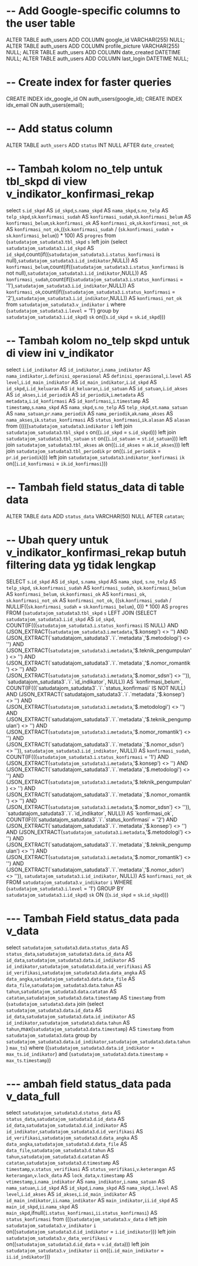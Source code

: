 # -- Add Google-specific columns to the user table
ALTER TABLE auth_users ADD COLUMN google_id VARCHAR(255) NULL;
ALTER TABLE auth_users ADD COLUMN profile_picture VARCHAR(255) NULL;
ALTER TABLE auth_users ADD COLUMN date_created DATETIME NULL;
ALTER TABLE auth_users ADD COLUMN last_login DATETIME NULL;

# -- Create index for faster queries
CREATE INDEX idx_google_id ON auth_users(google_id);
CREATE INDEX idx_email ON auth_users(email);

# -- Add status column
ALTER TABLE `auth_users` ADD `status` INT NULL AFTER `date_created`;

# -- Tambah kolom no_telp untuk tbl_skpd di view v_indikator_konfirmasi_rekap
select `s`.`id_skpd` AS `id_skpd`,`s`.`nama_skpd` AS `nama_skpd`,`s`.`no_telp` AS `telp_skpd`,`sk`.`konfirmasi_sudah` AS `konfirmasi_sudah`,`sk`.`konfirmasi_belum` AS `konfirmasi_belum`,`sk`.`konfirmasi_ok` AS `konfirmasi_ok`,`sk`.`konfirmasi_not_ok` AS `konfirmasi_not_ok`,((`sk`.`konfirmasi_sudah` / (`sk`.`konfirmasi_sudah` + `sk`.`konfirmasi_belum`)) * 100) AS `progres` from (`satudatajom_satudata3`.`tbl_skpd` `s` left join (select `satudatajom_satudata3`.`i`.`id_skpd` AS `id_skpd`,count(if((`satudatajom_satudata3`.`i`.`status_konfirmasi` is null),`satudatajom_satudata3`.`i`.`id_indikator`,NULL)) AS `konfirmasi_belum`,count(if((`satudatajom_satudata3`.`i`.`status_konfirmasi` is not null),`satudatajom_satudata3`.`i`.`id_indikator`,NULL)) AS `konfirmasi_sudah`,count(if((`satudatajom_satudata3`.`i`.`status_konfirmasi` = '1'),`satudatajom_satudata3`.`i`.`id_indikator`,NULL)) AS `konfirmasi_ok`,count(if((`satudatajom_satudata3`.`i`.`status_konfirmasi` = '2'),`satudatajom_satudata3`.`i`.`id_indikator`,NULL)) AS `konfirmasi_not_ok` from `satudatajom_satudata3`.`v_indikator` `i` where (`satudatajom_satudata3`.`i`.`level` = '1') group by `satudatajom_satudata3`.`i`.`id_skpd`) `sk` on((`s`.`id_skpd` = `sk`.`id_skpd`)))

# -- Tambah kolom no_telp skpd untuk di view ini v_indikator
select `i`.`id_indikator` AS `id_indikator`,`i`.`nama_indikator` AS `nama_indikator`,`i`.`definisi_operasional` AS `definisi_operasional`,`i`.`level` AS `level`,`i`.`id_main_indikator` AS `id_main_indikator`,`i`.`id_skpd` AS `id_skpd`,`i`.`id_keluaran` AS `id_keluaran`,`i`.`id_satuan` AS `id_satuan`,`i`.`id_akses` AS `id_akses`,`i`.`id_periodik` AS `id_periodik`,`i`.`metadata` AS `metadata`,`i`.`id_konfirmasi` AS `id_konfirmasi`,`i`.`timestamp` AS `timestamp`,`s`.`nama_skpd` AS `nama_skpd`,`s`.`no_telp` AS `telp_skpd`,`st`.`nama_satuan` AS `nama_satuan`,`pr`.`nama_periodik` AS `nama_periodik`,`ak`.`nama_akses` AS `nama_akses`,`ik`.`status_konfirmasi` AS `status_konfirmasi`,`ik`.`alasan` AS `alasan` from (((((`satudatajom_satudata3`.`indikator` `i` left join `satudatajom_satudata3`.`tbl_skpd` `s` on((`i`.`id_skpd` = `s`.`id_skpd`))) left join `satudatajom_satudata3`.`tbl_satuan` `st` on((`i`.`id_satuan` = `st`.`id_satuan`))) left join `satudatajom_satudata3`.`tbl_akses` `ak` on((`i`.`id_akses` = `ak`.`id_akses`))) left join `satudatajom_satudata3`.`tbl_periodik` `pr` on((`i`.`id_periodik` = `pr`.`id_periodik`))) left join `satudatajom_satudata3`.`indikator_konfirmasi` `ik` on((`i`.`id_konfirmasi` = `ik`.`id_konfirmasi`)))

# -- Tambah field status_data di table data
ALTER TABLE `data` ADD `status_data` VARCHAR(50) NULL AFTER `catatan`;

# -- Ubah query untuk v_indikator_konfirmasi_rekap butuh filtering data yg tidak lengkap
SELECT 
    `s`.`id_skpd` AS `id_skpd`,
    `s`.`nama_skpd` AS `nama_skpd`,
    `s`.`no_telp` AS `telp_skpd`,
    `sk`.`konfirmasi_sudah` AS `konfirmasi_sudah`,
    `sk`.`konfirmasi_belum` AS `konfirmasi_belum`,
    `sk`.`konfirmasi_ok` AS `konfirmasi_ok`,
    `sk`.`konfirmasi_not_ok` AS `konfirmasi_not_ok`,
    ((`sk`.`konfirmasi_sudah` / NULLIF((`sk`.`konfirmasi_sudah` + `sk`.`konfirmasi_belum`), 0)) * 100) AS `progres` 
FROM 
    (`satudatajom_satudata3`.`tbl_skpd` `s` 
LEFT JOIN 
    (SELECT 
        `satudatajom_satudata3`.`i`.`id_skpd` AS `id_skpd`,
        COUNT(IF(((`satudatajom_satudata3`.`i`.`status_konfirmasi` IS NULL) AND 
                 (JSON_EXTRACT(`satudatajom_satudata3`.`i`.`metadata`,'$.konsep') <> '') AND 
                 (JSON_EXTRACT(`satudatajom_satudata3`.`i`.`metadata`,'$.metodologi') <> '') AND 
                 (JSON_EXTRACT(`satudatajom_satudata3`.`i`.`metadata`,'$.teknik_pengumpulan') <> '') AND
                 (JSON_EXTRACT(`satudatajom_satudata3`.`i`.`metadata`,'$.nomor_romantik') <> '') AND
                 (JSON_EXTRACT(`satudatajom_satudata3`.`i`.`metadata`,'$.nomor_sdsn') <> '')),
                `satudatajom_satudata3`.`i`.`id_indikator`, NULL)) AS `konfirmasi_belum`,
        COUNT(IF(((`satudatajom_satudata3`.`i`.`status_konfirmasi` IS NOT NULL) AND 
                 (JSON_EXTRACT(`satudatajom_satudata3`.`i`.`metadata`,'$.konsep') <> '') AND 
                 (JSON_EXTRACT(`satudatajom_satudata3`.`i`.`metadata`,'$.metodologi') <> '') AND 
                 (JSON_EXTRACT(`satudatajom_satudata3`.`i`.`metadata`,'$.teknik_pengumpulan') <> '') AND
                 (JSON_EXTRACT(`satudatajom_satudata3`.`i`.`metadata`,'$.nomor_romantik') <> '') AND
                 (JSON_EXTRACT(`satudatajom_satudata3`.`i`.`metadata`,'$.nomor_sdsn') <> '')),
                `satudatajom_satudata3`.`i`.`id_indikator`, NULL)) AS `konfirmasi_sudah`,
        COUNT(IF(((`satudatajom_satudata3`.`i`.`status_konfirmasi` = '1') AND 
                 (JSON_EXTRACT(`satudatajom_satudata3`.`i`.`metadata`,'$.konsep') <> '') AND 
                 (JSON_EXTRACT(`satudatajom_satudata3`.`i`.`metadata`,'$.metodologi') <> '') AND 
                 (JSON_EXTRACT(`satudatajom_satudata3`.`i`.`metadata`,'$.teknik_pengumpulan') <> '') AND
                 (JSON_EXTRACT(`satudatajom_satudata3`.`i`.`metadata`,'$.nomor_romantik') <> '') AND
                 (JSON_EXTRACT(`satudatajom_satudata3`.`i`.`metadata`,'$.nomor_sdsn') <> '')),
                `satudatajom_satudata3`.`i`.`id_indikator`, NULL)) AS `konfirmasi_ok`,
        COUNT(IF(((`satudatajom_satudata3`.`i`.`status_konfirmasi` = '2') AND 
                 (JSON_EXTRACT(`satudatajom_satudata3`.`i`.`metadata`,'$.konsep') <> '') AND 
                 (JSON_EXTRACT(`satudatajom_satudata3`.`i`.`metadata`,'$.metodologi') <> '') AND 
                 (JSON_EXTRACT(`satudatajom_satudata3`.`i`.`metadata`,'$.teknik_pengumpulan') <> '') AND
                 (JSON_EXTRACT(`satudatajom_satudata3`.`i`.`metadata`,'$.nomor_romantik') <> '') AND
                 (JSON_EXTRACT(`satudatajom_satudata3`.`i`.`metadata`,'$.nomor_sdsn') <> '')),
                `satudatajom_satudata3`.`i`.`id_indikator`, NULL)) AS `konfirmasi_not_ok` 
    FROM 
        `satudatajom_satudata3`.`v_indikator` `i` 
    WHERE 
        (`satudatajom_satudata3`.`i`.`level` = '1') 
    GROUP BY 
        `satudatajom_satudata3`.`i`.`id_skpd`) `sk` 
ON 
    ((`s`.`id_skpd` = `sk`.`id_skpd`)))

# --- Tambah Field status_data pada v_data
select `satudatajom_satudata3`.`data`.`status_data` AS `status_data`,`satudatajom_satudata3`.`data`.`id_data` AS `id_data`,`satudatajom_satudata3`.`data`.`id_indikator` AS `id_indikator`,`satudatajom_satudata3`.`data`.`id_verifikasi` AS `id_verifikasi`,`satudatajom_satudata3`.`data`.`data_angka` AS `data_angka`,`satudatajom_satudata3`.`data`.`data_file` AS `data_file`,`satudatajom_satudata3`.`data`.`tahun` AS `tahun`,`satudatajom_satudata3`.`data`.`catatan` AS `catatan`,`satudatajom_satudata3`.`data`.`timestamp` AS `timestamp` from (`satudatajom_satudata3`.`data` join (select `satudatajom_satudata3`.`data`.`id_data` AS `id_data`,`satudatajom_satudata3`.`data`.`id_indikator` AS `id_indikator`,`satudatajom_satudata3`.`data`.`tahun` AS `tahun`,max(`satudatajom_satudata3`.`data`.`timestamp`) AS `timestamp` from `satudatajom_satudata3`.`data` group by `satudatajom_satudata3`.`data`.`id_indikator`,`satudatajom_satudata3`.`data`.`tahun`) `max_ts`) where ((`satudatajom_satudata3`.`data`.`id_indikator` = `max_ts`.`id_indikator`) and (`satudatajom_satudata3`.`data`.`timestamp` = `max_ts`.`timestamp`))

# --- ambah field status_data pada v_data_full
select `satudatajom_satudata3`.`d`.`status_data` AS `status_data`,`satudatajom_satudata3`.`d`.`id_data` AS `id_data`,`satudatajom_satudata3`.`d`.`id_indikator` AS `id_indikator`,`satudatajom_satudata3`.`d`.`id_verifikasi` AS `id_verifikasi`,`satudatajom_satudata3`.`d`.`data_angka` AS `data_angka`,`satudatajom_satudata3`.`d`.`data_file` AS `data_file`,`satudatajom_satudata3`.`d`.`tahun` AS `tahun`,`satudatajom_satudata3`.`d`.`catatan` AS `catatan`,`satudatajom_satudata3`.`d`.`timestamp` AS `timestamp`,`v`.`status_verifikasi` AS `status_verifikasi`,`v`.`keterangan` AS `keterangan`,`v`.`lock_data` AS `lock_data`,`v`.`timestamp` AS `vtimestamp`,`i`.`nama_indikator` AS `nama_indikator`,`i`.`nama_satuan` AS `nama_satuan`,`i`.`id_skpd` AS `id_skpd`,`i`.`nama_skpd` AS `nama_skpd`,`i`.`level` AS `level`,`i`.`id_akses` AS `id_akses`,`i`.`id_main_indikator` AS `id_main_indikator`,`ii`.`nama_indikator` AS `main_indikator`,`ii`.`id_skpd` AS `main_id_skpd`,`ii`.`nama_skpd` AS `main_skpd`,ifnull(`i`.`status_konfirmasi`,`ii`.`status_konfirmasi`) AS `status_konfirmasi` from (((`satudatajom_satudata3`.`v_data` `d` left join `satudatajom_satudata3`.`v_indikator` `i` on((`satudatajom_satudata3`.`d`.`id_indikator` = `i`.`id_indikator`))) left join `satudatajom_satudata3`.`v_data_verifikasi` `v` on((`satudatajom_satudata3`.`d`.`id_data` = `v`.`id_data`))) left join `satudatajom_satudata3`.`v_indikator` `ii` on((`i`.`id_main_indikator` = `ii`.`id_indikator`)))